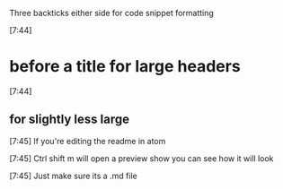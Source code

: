 Three backticks either side for code snippet formatting

[7:44]
# before a title for large headers

[7:44]
## for slightly less large

[7:45]
If you're editing the readme in atom

[7:45]
Ctrl shift m will open a preview show you can see how it will look

[7:45]
Just make sure its a .md file
